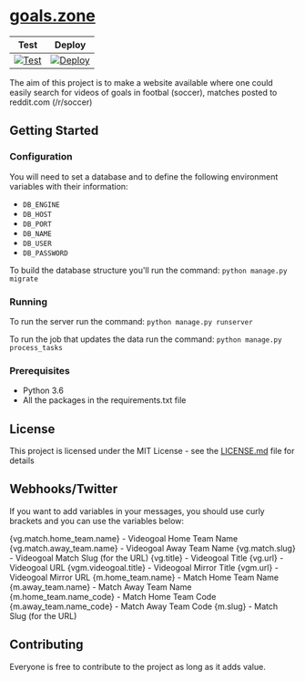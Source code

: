 # [goals.zone](https://goals.zone)

|Test|Deploy|
|---|---|
|[![Test](https://travis-matrix-badges.herokuapp.com/repos/meneses-pt/goals.zone/branches/master/1)](https://travis-ci.org/meneses-pt/goals.zone)|[![Deploy](https://travis-matrix-badges.herokuapp.com/repos/meneses-pt/goals.zone/branches/master/2)](https://travis-ci.org/meneses-pt/goals.zone)|

The aim of this project is to make a website available where one could easily search for videos of goals in footbal (soccer), matches posted to reddit.com (/r/soccer)

## Getting Started

### Configuration

You will need to set a database and to define the following environment variables with their information:
 * `DB_ENGINE`
 * `DB_HOST`
 * `DB_PORT`
 * `DB_NAME`
 * `DB_USER`
 * `DB_PASSWORD`

To build the database structure you'll run the command:
```python manage.py migrate```

### Running

To run the server run the command:
```python manage.py runserver```

To run the job that updates the data run the command:
```python manage.py process_tasks```

### Prerequisites

 * Python 3.6
 * All the packages in the requirements.txt file

## License

This project is licensed under the MIT License - see the [LICENSE.md](LICENSE.md) file for details

## Webhooks/Twitter

If you want to add variables in your messages, you should use curly brackets and you can use the variables below:

{vg.match.home_team.name} - Videogoal Home Team Name
{vg.match.away_team.name} - Videogoal Away Team Name
{vg.match.slug} - Videogoal Match Slug (for the URL)
{vg.title} - Videogoal Title
{vg.url} - Videogoal URL
{vgm.videogoal.title} - Videogoal Mirror Title
{vgm.url} - Videogoal Mirror URL
{m.home_team.name} - Match Home Team Name
{m.away_team.name} - Match Away Team Name
{m.home_team.name_code} - Match Home Team Code
{m.away_team.name_code} - Match Away Team Code
{m.slug} - Match Slug (for the URL)

## Contributing

Everyone is free to contribute to the project as long as it adds value.
